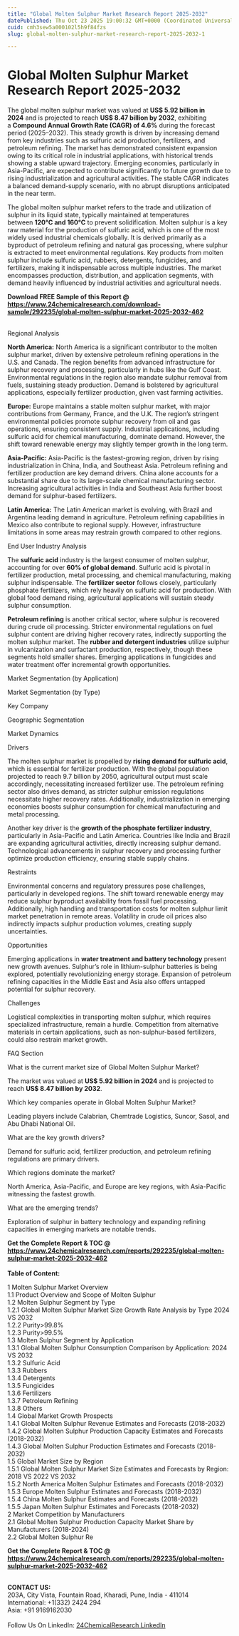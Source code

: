 ```yaml
---
title: "Global Molten Sulphur Market Research Report 2025-2032"
datePublished: Thu Oct 23 2025 19:00:32 GMT+0000 (Coordinated Universal Time)
cuid: cmh3sew5a000102l5h9f84fzs
slug: global-molten-sulphur-market-research-report-2025-2032-1

---
```


# Global Molten Sulphur Market Research Report 2025-2032

<p>The global molten sulphur market was valued at <strong>US$ 5.92 billion in 2024</strong> and is projected to reach <strong>US$ 8.47 billion by 2032</strong>, exhibiting a <strong>Compound Annual Growth Rate (CAGR) of 4.6%</strong> during the forecast period (2025–2032). This steady growth is driven by increasing demand from key industries such as sulfuric acid production, fertilizers, and petroleum refining. The market has demonstrated consistent expansion owing to its critical role in industrial applications, with historical trends showing a stable upward trajectory. Emerging economies, particularly in Asia-Pacific, are expected to contribute significantly to future growth due to rising industrialization and agricultural activities. The stable CAGR indicates a balanced demand-supply scenario, with no abrupt disruptions anticipated in the near term.</p><p>
</p><p>The global molten sulphur market refers to the trade and utilization of sulphur in its liquid state, typically maintained at temperatures between <strong>120°C and 160°C</strong> to prevent solidification. Molten sulphur is a key raw material for the production of sulfuric acid, which is one of the most widely used industrial chemicals globally. It is derived primarily as a byproduct of petroleum refining and natural gas processing, where sulphur is extracted to meet environmental regulations. Key products from molten sulphur include sulfuric acid, rubbers, detergents, fungicides, and fertilizers, making it indispensable across multiple industries. The market encompasses production, distribution, and application segments, with demand heavily influenced by industrial activities and agricultural needs.</p><div><b>Download FREE Sample of this Report @ 
            <a href="https://www.24chemicalresearch.com/download-sample/292235/global-molten-sulphur-market-2025-2032-462">
            https://www.24chemicalresearch.com/download-sample/292235/global-molten-sulphur-market-2025-2032-462</a></b></div><br><p>
Regional Analysis</p><p>
</p><p><strong>North America:</strong> North America is a significant contributor to the molten sulphur market, driven by extensive petroleum refining operations in the U.S. and Canada. The region benefits from advanced infrastructure for sulphur recovery and processing, particularly in hubs like the Gulf Coast. Environmental regulations in the region also mandate sulphur removal from fuels, sustaining steady production. Demand is bolstered by agricultural applications, especially fertilizer production, given vast farming activities.</p><p>
</p><p><strong>Europe:</strong> Europe maintains a stable molten sulphur market, with major contributions from Germany, France, and the U.K. The region’s stringent environmental policies promote sulphur recovery from oil and gas operations, ensuring consistent supply. Industrial applications, including sulfuric acid for chemical manufacturing, dominate demand. However, the shift toward renewable energy may slightly temper growth in the long term.</p><p>
</p><p><strong>Asia-Pacific:</strong> Asia-Pacific is the fastest-growing region, driven by rising industrialization in China, India, and Southeast Asia. Petroleum refining and fertilizer production are key demand drivers. China alone accounts for a substantial share due to its large-scale chemical manufacturing sector. Increasing agricultural activities in India and Southeast Asia further boost demand for sulphur-based fertilizers.</p><p>
</p><p><strong>Latin America:</strong> The Latin American market is evolving, with Brazil and Argentina leading demand in agriculture. Petroleum refining capabilities in Mexico also contribute to regional supply. However, infrastructure limitations in some areas may restrain growth compared to other regions.</p><p>
End User Industry Analysis</p><p>
</p><p>The <strong>sulfuric acid</strong> industry is the largest consumer of molten sulphur, accounting for over <strong>60% of global demand</strong>. Sulfuric acid is pivotal in fertilizer production, metal processing, and chemical manufacturing, making sulphur indispensable. The <strong>fertilizer sector</strong> follows closely, particularly phosphate fertilizers, which rely heavily on sulfuric acid for production. With global food demand rising, agricultural applications will sustain steady sulphur consumption.</p><p>
</p><p><strong>Petroleum refining</strong> is another critical sector, where sulphur is recovered during crude oil processing. Stricter environmental regulations on fuel sulphur content are driving higher recovery rates, indirectly supporting the molten sulphur market. The <strong>rubber and detergent industries</strong> utilize sulphur in vulcanization and surfactant production, respectively, though these segments hold smaller shares. Emerging applications in fungicides and water treatment offer incremental growth opportunities.</p><p>
Market Segmentation (by Application)</p><p>
</p><p>
Market Segmentation (by Type)</p><p>
</p><p>
Key Company</p><p>
</p><p>
Geographic Segmentation</p><p>
</p><p>
Market Dynamics</p><p>
Drivers</p><p>
</p><p>The molten sulphur market is propelled by <strong>rising demand for sulfuric acid</strong>, which is essential for fertilizer production. With the global population projected to reach 9.7 billion by 2050, agricultural output must scale accordingly, necessitating increased fertilizer use. The petroleum refining sector also drives demand, as stricter sulphur emission regulations necessitate higher recovery rates. Additionally, industrialization in emerging economies boosts sulphur consumption for chemical manufacturing and metal processing.</p><p>
</p><p>Another key driver is the <strong>growth of the phosphate fertilizer industry</strong>, particularly in Asia-Pacific and Latin America. Countries like India and Brazil are expanding agricultural activities, directly increasing sulphur demand. Technological advancements in sulphur recovery and processing further optimize production efficiency, ensuring stable supply chains.</p><p>
Restraints</p><p>
</p><p>Environmental concerns and regulatory pressures pose challenges, particularly in developed regions. The shift toward renewable energy may reduce sulphur byproduct availability from fossil fuel processing. Additionally, high handling and transportation costs for molten sulphur limit market penetration in remote areas. Volatility in crude oil prices also indirectly impacts sulphur production volumes, creating supply uncertainties.</p><p>
Opportunities</p><p>
</p><p>Emerging applications in <strong>water treatment and battery technology</strong> present new growth avenues. Sulphur’s role in lithium-sulphur batteries is being explored, potentially revolutionizing energy storage. Expansion of petroleum refining capacities in the Middle East and Asia also offers untapped potential for sulphur recovery.</p><p>
Challenges</p><p>
</p><p>Logistical complexities in transporting molten sulphur, which requires specialized infrastructure, remain a hurdle. Competition from alternative materials in certain applications, such as non-sulphur-based fertilizers, could also restrain market growth.</p><p>
FAQ Section</p><p>
What is the current market size of Global Molten Sulphur Market?</p><p>
</p><p>The market was valued at <strong>US$ 5.92 billion in 2024</strong> and is projected to reach <strong>US$ 8.47 billion by 2032</strong>.</p><p>
Which key companies operate in Global Molten Sulphur Market?</p><p>
</p><p>Leading players include Calabrian, Chemtrade Logistics, Suncor, Sasol, and Abu Dhabi National Oil.</p><p>
What are the key growth drivers?</p><p>
</p><p>Demand for sulfuric acid, fertilizer production, and petroleum refining regulations are primary drivers.</p><p>
Which regions dominate the market?</p><p>
</p><p>North America, Asia-Pacific, and Europe are key regions, with Asia-Pacific witnessing the fastest growth.</p><p>
What are the emerging trends?</p><p>
</p><p>Exploration of sulphur in battery technology and expanding refining capacities in emerging markets are notable trends.</p>

<div><b>Get the Complete Report & TOC @ 
            <a href="https://www.24chemicalresearch.com/reports/292235/global-molten-sulphur-market-2025-2032-462">
            https://www.24chemicalresearch.com/reports/292235/global-molten-sulphur-market-2025-2032-462</a></b></div><br>
            <b>Table of Content:</b><p>1 Molten Sulphur Market Overview<br />
    1.1 Product Overview and Scope of Molten Sulphur<br />
    1.2 Molten Sulphur Segment by Type<br />
        1.2.1 Global Molten Sulphur Market Size Growth Rate Analysis by Type 2024 VS 2032<br />
        1.2.2 Purity>99.8%<br />
        1.2.3 Purity>99.5%<br />
    1.3 Molten Sulphur Segment by Application<br />
        1.3.1 Global Molten Sulphur Consumption Comparison by Application: 2024 VS 2032<br />
        1.3.2 Sulfuric Acid<br />
        1.3.3 Rubbers<br />
        1.3.4 Detergents<br />
        1.3.5 Fungicides<br />
        1.3.6 Fertilizers<br />
        1.3.7 Petroleum Refining<br />
        1.3.8 Others<br />
    1.4 Global Market Growth Prospects<br />
        1.4.1 Global Molten Sulphur Revenue Estimates and Forecasts (2018-2032)<br />
        1.4.2 Global Molten Sulphur Production Capacity Estimates and Forecasts (2018-2032)<br />
        1.4.3 Global Molten Sulphur Production Estimates and Forecasts (2018-2032)<br />
    1.5 Global Market Size by Region<br />
        1.5.1 Global Molten Sulphur Market Size Estimates and Forecasts by Region: 2018 VS 2022 VS 2032<br />
        1.5.2 North America Molten Sulphur Estimates and Forecasts (2018-2032)<br />
        1.5.3 Europe Molten Sulphur Estimates and Forecasts (2018-2032)<br />
        1.5.4 China Molten Sulphur Estimates and Forecasts (2018-2032)<br />
        1.5.5 Japan Molten Sulphur Estimates and Forecasts (2018-2032)<br />
2 Market Competition by Manufacturers<br />
    2.1 Global Molten Sulphur Production Capacity Market Share by Manufacturers (2018-2024)<br />
    2.2 Global Molten Sulphur Re</p>

<div><b>Get the Complete Report & TOC @ 
            <a href="https://www.24chemicalresearch.com/reports/292235/global-molten-sulphur-market-2025-2032-462">
            https://www.24chemicalresearch.com/reports/292235/global-molten-sulphur-market-2025-2032-462</a></b></div><br>

<b>CONTACT US:</b><br>
            203A, City Vista, Fountain Road, Kharadi, Pune, India - 411014<br>
            International: +1(332) 2424 294<br>
            Asia: +91 9169162030 <br><br>
            Follow Us On LinkedIn: <a href="https://www.linkedin.com/company/24chemicalresearch/">24ChemicalResearch LinkedIn</a>